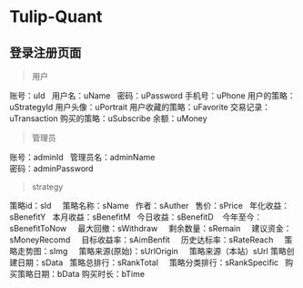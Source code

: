 # Tulip-Quant

## 登录注册页面
>用户

账号：uId  
用户名：uName  
密码：uPassword
手机号：uPhone
用户的策略：uStrategyId
用户头像：uPortrait
用户收藏的策略：uFavorite
交易记录：uTransaction
购买的策略：uSubscribe
余额：uMoney

>管理员

账号：adminId  
管理员名：adminName  
密码：adminPassword

>strategy

策略id：sId    
策略名称：sName   
作者：sAuther   
售价：sPrice  
年化收益：sBenefitY  
本月收益：sBenefitM  
今日收益：sBenefitD   
今年至今：sBenefitToNow    
最大回撤：sWithdraw     
剩余数量：sRemain     
建议资金：sMoneyRecomd     
目标收益率：sAimBenfit     
历史达标率：sRateReach     
策略走势图：sImg     
策略来源(原始)：sUrlOrigin    
策略来源（本站）sUrl
策略创建日期：sData   
策略总排行：sRankTotal    
策略分类排行：sRankSpecific  
购买策略日期：bData
购买时长：bTime

